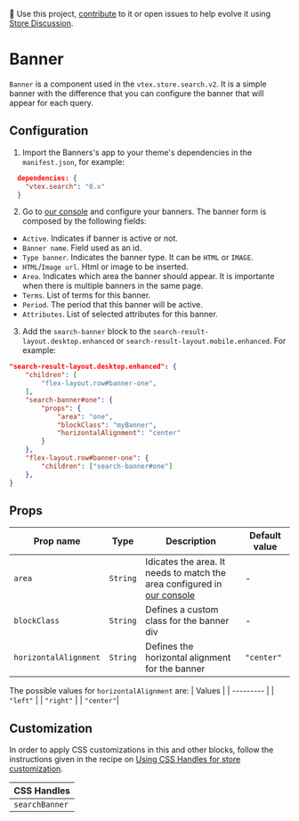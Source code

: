 📢 Use this project, [contribute](https://github.com/vtex-apps/search) to it or open issues to help evolve it using [Store Discussion](https://github.com/vtex-apps/store-discussion).

# Banner

`Banner` is a component used in the `vtex.store.search.v2`. It is a simple banner with the difference that you can configure the banner that will appear for each query.

## Configuration

1. Import the Banners's app to your theme's dependencies in the `manifest.json`, for example:

```json
  dependencies: {
    "vtex.search": "0.x"
  }
```

2. Go to [our console](https://console.biggy.com.br/bsearch/banners) and configure your banners. The banner form is composed by the following fields:

- `Active`. Indicates if banner is active or not.
- `Banner name`. Field used as an id.
- `Type banner`. Indicates the banner type. It can be `HTML` or `IMAGE`.
- `HTML`/`Image url`. Html or image to be inserted.
- `Area`. Indicates which area the banner should appear. It is importante when there is multiple banners in the same page.
- `Terms`. List of terms for this banner.
- `Period`. The period that this banner will be active.
- `Attributes`. List of selected attributes for this banner.

3. Add the `search-banner` block to the `search-result-layout.desktop.enhanced` or `search-result-layout.mobile.enhanced`. For example:

```json
"search-result-layout.desktop.enhanced": {
    "children": [
        "flex-layout.row#banner-one",
    ],
    "search-banner#one": {
        "props": {
            "area": "one",
            "blockClass": "myBanner",
            "horizontalAlignment": "center"
        }
    },
    "flex-layout.row#banner-one": {
        "children": ["search-banner#one"]
    },
}
```

## Props

| Prop name             | Type     | Description                                                                                                             | Default value |
| --------------------- | -------- | ----------------------------------------------------------------------------------------------------------------------- | ------------- |
| `area`                | `String` | Idicates the area. It needs to match the area configured in [our console](https://console.biggy.com.br/bsearch/banners) | -             |
| `blockClass`          | `String` | Defines a custom class for the banner div                                                                               | -             |
| `horizontalAlignment` | `String` | Defines the horizontal alignment for the banner                                                                         | `"center"`    |

The possible values for `horizontalAlignment` are:
| Values    |
| --------- |
| `"left"`  |
| `"right"` |
| `"center"`|

## Customization

In order to apply CSS customizations in this and other blocks, follow the instructions given in the recipe on [Using CSS Handles for store customization](https://vtex.io/docs/recipes/style/using-css-handles-for-store-customization).

| CSS Handles    |
| -------------- |
| `searchBanner` |
